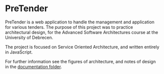 # PreTender

PreTender is a web application to handle the management and application for various tenders. The purpose of this project was to practice architectural design, for the Advanced Software Architectures course at the University of Debrecen.

The project is focused on Service Oriented Architecture, and written entirely in JavaScript.

For further information see the figures of architecture, and notes of design in the [documentation folder](/doc).
